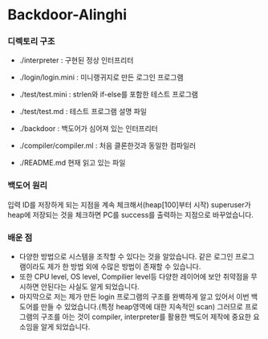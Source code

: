 # Backdoor-Alinghi

### 디렉토리 구조
* ./interpreter : 구현된 정상 인터프리터

* ./login/login.mini : 미니랭귀지로 만든 로그인 프로그램

* ./test/test.mini : strlen와 if-else를 포함한 테스트 프로그램

* ./test/test.md : 테스트 프로그램 설명 파일

* ./backdoor : 백도어가 심어져 있는 인터프리터

* ./compiler/compiler.ml : 처음 클론한것과 동일한 컴파일러

* ./README.md 현재 읽고 있는 파일

### 백도어 원리
입력 ID를 저장하게 되는 지점을 계속 체크해서(heap[100]부터 시작) superuser가 heap에 저장되는 것을 체크하면 PC를 success를 출력하는 지점으로 바꾸었습니다.

### 배운 점
* 다양한 방법으로 시스템을 조작할 수 있다는 것을 알았습니다. 같은 로그인 프로그램이라도 제가 한 방법 외에 수많은 방법이 존재할 수 있습니다.
* 또한 CPU level, OS level, Compilier level등 다양한 레이어에 보안 취약점을 무시하면 안된다는 사실도 알게 되었습니다.
* 마지막으로 저는 제가 만든 login 프로그램의 구조를 완벽하게 알고 있어서 이번 백도어를 만들 수 있었습니다.(특정 heap영역에 대한 지속적인 scan) 그러므로 프로그램의 구조를 아는 것이 compiler, interpreter를 활용한 백도어 제작에 중요한 요소임을 알게 되었습니다.